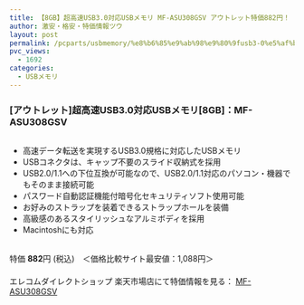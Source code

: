 ```yaml
---
title: 【8GB】超高速USB3.0対応USBメモリ MF-ASU308GSV アウトレット特価882円！
author: 激安・格安・特価情報ツウ
layout: post
permalink: /pcparts/usbmemory/%e8%b6%85%e9%ab%98%e9%80%9fusb3-0%e5%af%be%e5%bf%9cusb%e3%83%a1%e3%83%a2%e3%83%aa-mf-asu308gsv-8gb.html
pvc_views:
  - 1692
categories:
  - USBメモリ
---
```

### [アウトレット]超高速USB3.0対応USBメモリ[8GB]：MF-ASU308GSV

<div class="img-bg2 img_L">
  <a href="http://hb.afl.rakuten.co.jp/hgc/03dad0a3.8366a82c.03dad0a4.f334497d/?pc=http%3a%2f%2fitem.rakuten.co.jp%2felecom%2f4953103258624%2f%3fscid%3daf_ich_link_img&#038;m=http%3a%2f%2fm.rakuten.co.jp%2felecom%2fi%2f10014411%2f" target="_blank"><img src="http://hbb.afl.rakuten.co.jp/hgb/?pc=http%3a%2f%2fthumbnail.image.rakuten.co.jp%2f%400_mall%2felecom%2fcabinet%2f200_10%2fmf-asu308gsv_02.jpg%3f_ex%3d128x128&#038;m=http%3a%2f%2fthumbnail.image.rakuten.co.jp%2f%400_mall%2felecom%2fcabinet%2f200_10%2fmf-asu308gsv_02.jpg" border="0" title="" alt="" /></a>
</div>

<!--more-->

  * 高速データ転送を実現するUSB3.0規格に対応したUSBメモリ
  * USBコネクタは、キャップ不要のスライド収納式を採用
  * USB2.0/1.1への下位互換が可能なので、USB2.0/1.1対応のパソコン・機器でもそのまま接続可能
  * パスワード自動認証機能付暗号化セキュリティソフト使用可能
  * お好みのストラップを装着できるストラップホールを装備
  * 高級感のあるスタイリッシュなアルミボディを採用
  * Macintoshにも対応

<br clear="all" />特価 <span class="tokka-price"><strong>882</strong></span>円 (税込)　＜価格比較サイト最安値：1,088円＞  
　　  
エレコムダイレクトショップ 楽天市場店にて特価情報を見る： <a href="http://hb.afl.rakuten.co.jp/hgc/03dad0a3.8366a82c.03dad0a4.f334497d/?pc=http%3a%2f%2fitem.rakuten.co.jp%2felecom%2f4953103258624%2f%3fscid%3daf_ich_link_img&#038;m=http%3a%2f%2fm.rakuten.co.jp%2felecom%2fi%2f10014411%2f" target="_blank"><span class="fs150p">MF-ASU308GSV</span></a>